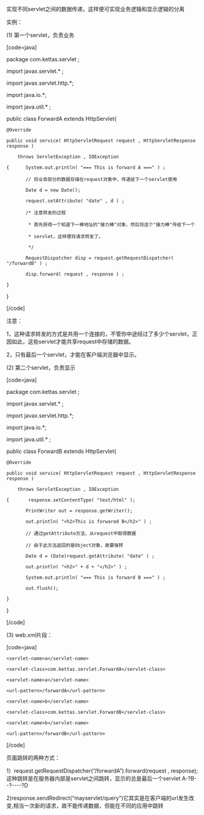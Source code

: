 实现不同servlet之间的数据传递，这样便可实现业务逻辑和显示逻辑的分离
实例：
(1) 第一个servlet，负责业务
[code=java]
package com.kettas.servlet ;
import javax.servlet.* ;
import javax.servlet.http.*;
import java.io.*; 
import java.util.* ;
public class ForwardA extends HttpServlet{
	@Override
	public void service( HttpServletRequest request , HttpServletResponse response )
		throws ServletException , IOException
	{	   System.out.println( "=== This is forward A ===" ) ;
		   // 将业务部分的数据存储在request对象中，传递给下一个servlet使用
		   Date d = new Date();
		   request.setAttribute( "date" , d ) ;
		   /* 注意转发的过程
			* 首先获得一个知道下一棒地址的"接力棒"对象，然后将这个"接力棒"传给下一个
			* servlet，这样便将请求转发了。
			*/
		   RequestDispatcher disp = request.getRequestDispatcher( "/forwardB" ) ;
		   disp.forward( request , response ) ;
	}
}
[/code]
注意：
1，这种请求转发的方式是共用一个连接的，不管你中途经过了多少个servlet，正因如此，这些servlet才能共享request中存储的数据。
2，只有最后一个servlet，才能在客户端浏览器中显示。
(2) 第二个servlet，负责显示
[code=java]
package com.kettas.servlet ;
import javax.servlet.* ;
import javax.servlet.http.*;
import java.io.*; 
import java.util.* ;
public class ForwardB extends HttpServlet{
	@Override
	public void service( HttpServletRequest request , HttpServletResponse response )
		throws ServletException , IOException
	{       response.setContentType( "text/html" ); 
		   PrintWriter out = response.getWriter();
		   out.println( "<h2>This is forwared B</h2>" ) ;
		   // 通过getAttribute方法，从request中取得数据
		   // 由于此方法返回的是Object对象，故要强转
		   Date d = (Date)request.getAttribute( "date" ) ;
		   out.println( "<h2>" + d + "</h2>" ) ;
		   System.out.println( "=== This is forward B ===" ) ;
		   out.flush();
	}
}
[/code]
(3) web.xml片段：
[code=java]
<servlet> 
	<servlet-name>a</servlet-name>
	<servlet-class>com.kettas.servlet.ForwardA</servlet-class>
</servlet>                                  
<servlet-mapping> 
	<servlet-name>a</servlet-name>  
	<url-pattern>/forwardA</url-pattern>
</servlet-mapping>
<servlet> 
	<servlet-name>b</servlet-name>
	<servlet-class>com.kettas.servlet.ForwardB</servlet-class>
</servlet>                                  
<servlet-mapping> 
	<servlet-name>b</servlet-name>  
	<url-pattern>/forwardB</url-pattern>
</servlet-mapping>
[/code]
页面跳转的两种方式：
1）request.getRequestDispatcher(“/forwardA”).forward(request , response); 这种跳转是在服务器内部是servlet之间跳转，显示的总是最后一个servlet  A-?B--?----?D
2)response.sendRedirect(“mayservlet/query”)它其实是在客户端的url发生改变,相当一次新的请求，故不能传递数据，但能在不同的应用中跳转